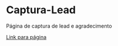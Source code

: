 # Captura-Lead
Página de captura de lead e agradecimento

[Link para página](https://captura-de-lead.netlify.app)
